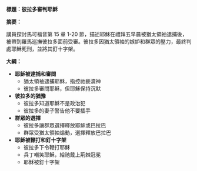 **標題：彼拉多審判耶穌**

**摘要：**

講員探討馬可福音第 15 章 1-20 節，描述耶穌在禮拜五早晨被猶太領袖逮捕後，被帶到羅馬巡撫彼拉多面前受審。彼拉多因猶太領袖的嫉妒和群眾的壓力，最終判處耶穌死刑，並將其釘十字架。

**大綱：**

* **耶穌被逮捕和審問**
    * 猶太領袖逮捕耶穌，指控祂褻瀆神
    * 彼拉多審問耶穌，但耶穌保持沉默
* **彼拉多的猶豫**
    * 彼拉多知道耶穌不是政治犯
    * 彼拉多的妻子警告他不要插手
* **群眾的選擇**
    * 彼拉多讓群眾選擇釋放耶穌或巴拉巴
    * 群眾受猶太領袖煽動，選擇釋放巴拉巴
* **耶穌被鞭打和釘十字架**
    * 彼拉多下令鞭打耶穌
    * 兵丁嘲笑耶穌，給祂戴上荊棘冠冕
    * 耶穌被釘十字架